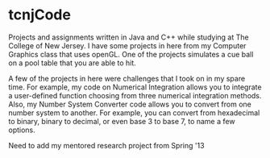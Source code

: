 tcnjCode
========

Projects and assignments written in Java and C++ while studying at The College of New Jersey. I have some projects in here from my Computer Graphics class that uses openGL. One of the projects simulates a cue ball on a pool table that you are able to hit.

A few of the projects in here were challenges that I took on in my spare time. For example, my code on Numerical Integration allows you to integrate a user-defined function choosing from three numerical integration methods. Also, my Number System Converter code allows you to convert from one number system to another. For example, you can convert from hexadecimal to binary, binary to decimal, or even base 3 to base 7, to name a few options. 

Need to add my mentored research project from Spring '13